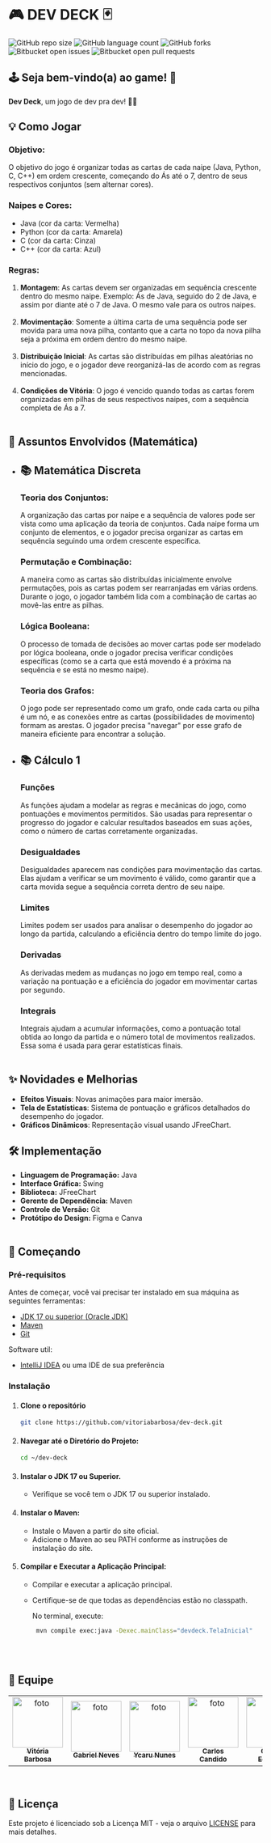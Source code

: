 # 🎮 DEV DECK  🃏
![GitHub repo size](https://img.shields.io/github/repo-size/vitoriabarbosa/dev-deck?style=for-the-badge)
![GitHub language count](https://img.shields.io/github/languages/count/vitoriabarbosa/dev-deck?style=for-the-badge)
![GitHub forks](https://img.shields.io/github/forks/vitoriabarbosa/dev-deck?style=for-the-badge)
![Bitbucket open issues](https://img.shields.io/bitbucket/issues/vitoriabarbosa/dev-deck?style=for-the-badge)
![Bitbucket open pull requests](https://img.shields.io/github/issues-pr-closed/vitoriabarbosa/dev-deck?style=for-the-badge)

## 🕹 Seja bem-vindo(a) ao game! 🥳
**Dev Deck**, um jogo de dev pra dev! 🧑‍💻

## 💡 Como Jogar
### Objetivo:
O objetivo do jogo é organizar todas as cartas de cada naipe (Java, Python, C, C++) em ordem crescente, começando do Ás até o 7, dentro de seus respectivos conjuntos (sem alternar cores).

### Naipes e Cores:
* Java (cor da carta: Vermelha)
* Python (cor da carta: Amarela)
* C (cor da carta: Cinza)
* C++ (cor da carta: Azul)

### Regras:
1. **Montagem**: As cartas devem ser organizadas em sequência crescente dentro do mesmo naipe. Exemplo: Ás de Java, seguido do 2 de Java, e assim por diante até o 7 de Java. O mesmo vale para os outros naipes.<br><br>
2. **Movimentação**: Somente a última carta de uma sequência pode ser movida para uma nova pilha, contanto que a carta no topo da nova pilha seja a próxima em ordem dentro do mesmo naipe.<br><br>
3. **Distribuição Inicial**: As cartas são distribuídas em pilhas aleatórias no início do jogo, e o jogador deve reorganizá-las de acordo com as regras mencionadas.<br><br>
4. **Condições de Vitória**: O jogo é vencido quando todas as cartas forem organizadas em pilhas de seus respectivos naipes, com a sequência completa de Ás a 7.<br><br>


## 🔢 Assuntos Envolvidos (Matemática)

* ## 📚 Matemática Discreta
  ### Teoria dos Conjuntos:
  A organização das cartas por naipe e a sequência de valores pode ser vista como uma aplicação da teoria de conjuntos. Cada naipe forma um conjunto de elementos, e o jogador precisa organizar as cartas em sequência seguindo uma ordem crescente específica.
  
  ### Permutação e Combinação:
  A maneira como as cartas são distribuídas inicialmente envolve permutações, pois as cartas podem ser rearranjadas em várias ordens. Durante o jogo, o jogador também lida com a combinação de cartas ao movê-las entre as pilhas.
  
  ### Lógica Booleana:
  O processo de tomada de decisões ao mover cartas pode ser modelado por lógica booleana, onde o jogador precisa verificar condições específicas (como se a carta que está movendo é a próxima na sequência e se está no mesmo naipe).
  
  ### Teoria dos Grafos:
  O jogo pode ser representado como um grafo, onde cada carta ou pilha é um nó, e as conexões entre as cartas (possibilidades de movimento) formam as arestas. O jogador precisa "navegar" por esse grafo de maneira eficiente para encontrar a solução.


* ## 📚 Cálculo 1
  ### Funções
  As funções ajudam a modelar as regras e mecânicas do jogo, como pontuações e movimentos permitidos. São usadas para representar o progresso do jogador e calcular resultados baseados em suas ações, como o número de cartas corretamente organizadas.
  
  ### Desigualdades
  Desigualdades aparecem nas condições para movimentação das cartas. Elas ajudam a verificar se um movimento é válido, como garantir que a carta movida segue a sequência correta dentro de seu naipe.
  
  ### Limites
  Limites podem ser usados para analisar o desempenho do jogador ao longo da partida, calculando a eficiência dentro do tempo limite do jogo.
  
  ### Derivadas
  As derivadas medem as mudanças no jogo em tempo real, como a variação na pontuação e a eficiência do jogador em movimentar cartas por segundo.
  
  ### Integrais
  Integrais ajudam a acumular informações, como a pontuação total obtida ao longo da partida e o número total de movimentos realizados. Essa soma é usada para gerar estatísticas finais.
  <br><br>

## ✨ Novidades e Melhorias
* **Efeitos Visuais**: Novas animações para maior imersão.
* **Tela de Estatísticas**: Sistema de pontuação e gráficos detalhados do desempenho do jogador.
* **Gráficos Dinâmicos**: Representação visual usando JFreeChart.


## 🛠️ Implementação
- **Linguagem de Programação:** Java
- **Interface Gráfica:** Swing
- **Biblioteca:** JFreeChart
- **Gerente de Dependência:** Maven
- **Controle de Versão:** Git
- **Protótipo do Design:** Figma e Canva
  <br><br>

## 🚀 Começando
### Pré-requisitos
Antes de começar, você vai precisar ter instalado em sua máquina as seguintes ferramentas:
- [JDK 17 ou superior (Oracle JDK)](https://www.oracle.com/java/technologies/javase/jdk17-archive-downloads.html)
- [Maven](https://maven.apache.org/)
- [Git](https://git-scm.com/)

Software util:
- [IntelliJ IDEA](https://www.jetbrains.com/idea/download/) ou uma IDE de sua preferência

### Instalação
1. #### Clone o repositório
   ```bash
   git clone https://github.com/vitoriabarbosa/dev-deck.git

2. #### Navegar até o Diretório do Projeto:
   ```bash
   cd ~/dev-deck

3. #### Instalar o JDK 17 ou Superior.
    - Verifique se você tem o JDK 17 ou superior instalado.

4. #### Instalar o Maven:
    - Instale o Maven a partir do site oficial.
    - Adicione o Maven ao seu PATH conforme as instruções de instalação do site.

5. #### Compilar e Executar a Aplicação Principal:
    - Compilar e executar a aplicação principal.
    - Certifique-se de que todas as dependências estão no classpath.
      
      No terminal, execute:
       ```bash
        mvn compile exec:java -Dexec.mainClass="devdeck.TelaInicial"
       ```
<br><br>

## 🤝 Equipe
<table>
   <tr>
      <td align="center">
          <a href="https://github.com/vitoriabarbosa" title="Github de Vitória">
            <img src="https://avatars.githubusercontent.com/u/93888309?v=4" width="100px;" alt="foto"/><br>
            <sub>
              <b>Vitória Barbosa</b>
            </sub>
          </a>
     </td>
      <td align="center">
          <a href="https://github.com/CordeiroGab" title="Github de Gabriel">
            <img src="https://avatars.githubusercontent.com/u/158838184?v=4" width="100px;" alt="foto"/><br>
            <sub>
              <b>Gabriel Neves</b>
            </sub>
          </a>
      </td>
      <td align="center">
          <a href="https://github.com/YcaruNunesDev" title="Github de Ycaru">
            <img src="https://avatars.githubusercontent.com/u/136641821?v=4" width="100px;" alt="foto"/><br>
            <sub>
              <b>Ycaru Nunes</b>
            </sub>
          </a>
      </td>
      <td align="center">
          <a href="https://github.com/carlosklg" title="Github de Carlos Candido">
            <img src="https://avatars.githubusercontent.com/u/139086058?v=4" width="100px;" alt="foto"/><br>
            <sub>
              <b>Carlos Candido</b>
            </sub>
          </a>
      </td>
      <td align="center">
          <a href="https://github.com/Caze-69" title="Github de Carlos Eduardo">
            <img src="https://avatars.githubusercontent.com/u/176598075?v=4" width="100px;" alt="foto"/><br>
            <sub>
              <b>Carlos Eduardo</b>
            </sub>
          </a>
      </td>
   </tr>
</table><br>

## 📝 Licença
Este projeto é licenciado sob a Licença MIT - veja o arquivo [LICENSE](LICENSE) para mais detalhes.
